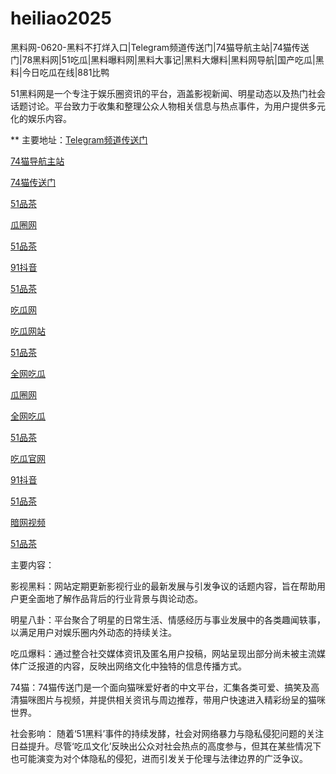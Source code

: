 # heiliao2025
黑料网-0620-黑料不打烊入口|Telegram频道传送门|74猫导航主站|74猫传送门|78黑料网|51吃瓜|黑料曝料网|黑料大事记|黑料大爆料|黑料网导航|国产吃瓜|黑料|今日吃瓜在线|881比鸭

51黑料网是一个专注于娱乐圈资讯的平台，涵盖影视新闻、明星动态以及热门社会话题讨论。平台致力于收集和整理公众人物相关信息与热点事件，为用户提供多元化的娱乐内容。

** 主要地址：<a href="https://74mao.com/">Telegram频道传送门</a>

<a href="https://74mao.com/">74猫导航主站</a>

<a href="https://74mao.com/">74猫传送门</a>

<a href="https://pc1-01.pages.dev/">51品茶</a>

<a href="https://cg5-01.pages.dev/">瓜圈网</a>

<a href="https://pc1-40.pages.dev/">51品茶</a>

<a href="https://dy7-08.pages.dev/">91抖音</a>

<a href="https://pc2-05.pages.dev/">51品茶</a>

<a href="https://cg3-28.pages.dev/">吃瓜网</a>

<a href="https://cg1-07.pages.dev/">吃瓜网站</a>

<a href="https://pc10-38.pages.dev/">51品茶</a>

<a href="https://cg4-32.pages.dev/">全网吃瓜</a>

<a href="https://cg6-28.pages.dev/">瓜圈网</a>

<a href="https://cg4-28.pages.dev/">全网吃瓜</a>

<a href="https://pc7-35.pages.dev/">51品茶</a>

<a href="https://cg2-21.pages.dev/">吃瓜官网</a>

<a href="https://dy2-22.pages.dev/">91抖音</a>

<a href="https://pc1-05.pages.dev/">51品茶</a>

<a href="https://aw8-23.pages.dev/">暗网视频</a>

<a href="https://pc2-01.pages.dev/">51品茶</a>

主要内容：

影视黑料：网站定期更新影视行业的最新发展与引发争议的话题内容，旨在帮助用户更全面地了解作品背后的行业背景与舆论动态。

明星八卦：平台聚合了明星的日常生活、情感经历与事业发展中的各类趣闻轶事，以满足用户对娱乐圈内外动态的持续关注。

吃瓜爆料：通过整合社交媒体资讯及匿名用户投稿，网站呈现出部分尚未被主流媒体广泛报道的内容，反映出网络文化中独特的信息传播方式。

74猫：74猫传送门是一个面向猫咪爱好者的中文平台，汇集各类可爱、搞笑及高清猫咪图片与视频，并提供相关资讯与周边推荐，带用户快速进入精彩纷呈的猫咪世界。

社会影响：
随着‘51黑料’事件的持续发酵，社会对网络暴力与隐私侵犯问题的关注日益提升。尽管‘吃瓜文化’反映出公众对社会热点的高度参与，但其在某些情况下也可能演变为对个体隐私的侵犯，进而引发关于伦理与法律边界的广泛争议。
